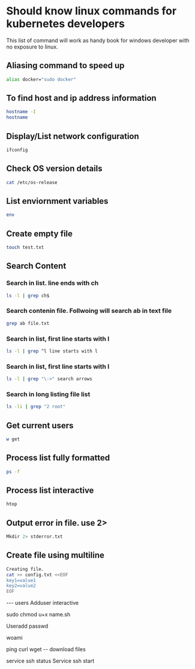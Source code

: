 
# Should know linux commands for kubernetes developers

This list of command will work as handy book for windows developer with no exposure to linux.

## Aliasing command to speed up
```sh
alias docker="sudo docker"
```

## To find host and ip address information
```sh
hostname -I
hostname
```

## Display/List network configuration
```sh
ifconfig
```

## Check OS version details
```sh                     
cat /etc/os-release                       
```
## List enviornment variables
```sh
env
```
## Create empty file
```sh
touch test.txt
```
## Search Content
### Search in list. line ends with ch
```sh
ls -l | grep ch$
```
### Search contenin file. Follwoing will search ab in text file
```sh
grep ab file.txt
```
### Search in list, first line starts with l
```sh
ls -l | grep ^l line starts with l
```

### Search in list, first line starts with l
```sh
ls -l | grep "\->" search arrows
```
###  Search in long listing file list
```sh
ls -li | grep "2 root"
```

## Get current users
```sh
w get 
```

## Process list fully formatted
```sh
ps -f
```
## Process list interactive
```sh
htop
```

## Output error in file. use 2>
```sh
Mkdir 2> stderror.txt
```
## Create file using multiline
```sh
Creating file.
cat >> config.txt <<EOF
key1=value1
key2=value2
EOF
```


--- users 
Adduser interactive

sudo chmod u+x name.sh

Useradd
passwd

woami


ping
curl 
wget -- download files


service ssh status
Service ssh start



                  





